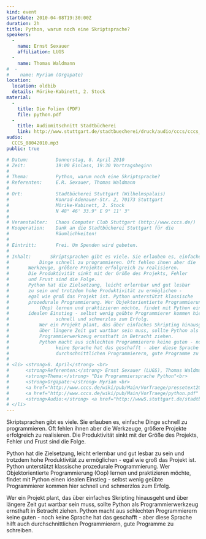 ```yaml
---
kind: event
startdate: 2010-04-08T19:30:00Z
duration: 2h
title: Python, warum noch eine Skriptsprache?
speakers:
  -
    name: Ernst Sexauer
    affiliation: LUGS
  -
    name: Thomas Waldmann
#  -
#    name: Myriam (Orgapate)
location:
  location: oldbib
  details: Mörike-Kabinett, 2. Stock
material:
  -
    title: Die Folien (PDF)
    file: python.pdf
  -
    title: Audiomitschnitt Stadtbücherei
    link: http://www.stuttgart.de/stadtbuecherei/druck/audio/cccs/cccs_audio.htm#16
audio:
  CCCS_08042010.mp3
public: true

# Datum:          Donnerstag, 8. April 2010
# Zeit:           19:00 Einlass, 19:30 Vortragsbeginn
#
# Thema:          Python, warum noch eine Skriptsprache?
# Referenten:     E.R. Sexauer, Thomas Waldmann
#
# Ort:            Stadtbücherei Stuttgart (Wilhelmspalais)
#                 Konrad-Adenauer-Str. 2, 70173 Stuttgart
#                 Mörike-Kabinett, 2. Stock
#                 N 48° 46' 33.9" E 9° 11' 3"
#
# Veranstalter:   Chaos Computer Club Stuttgart (http://www.cccs.de/)
# Kooperation:    Dank an die Stadtbücherei Stuttgart für die
#                 Räumlichkeiten!
#
# Eintritt:       Frei. Um Spenden wird gebeten.
#
# Inhalt:		Skriptsprachen gibt es viele. Sie erlauben es, einfache
# 	        Dinge schnell zu programmieren. Oft fehlen ihnen aber die
# 		Werkzeuge, größere Projekte erfolgreich zu realisieren.
# 		Die Produktivität sinkt mit der Größe des Projekts, Fehler
# 		und Frust sind die Folge.
# 		Python hat die Zielsetzung, leicht erlernbar und gut lesbar
# 		zu sein und trotzdem hohe Produktivität	zu ermöglichen -
# 		egal wie groß das Projekt ist. Python unterstützt klassische
# 		prozedurale Programmierung. Wer Objektorientierte Programmierung
# 	      	(Oop) lernen und praktizieren möchte, findet mit Python einen
# 		idealen Einstieg - selbst wenig geübte Programmierer kommen hier
#                 schnell und schmerzlos zum Erfolg.
# 	       	Wer ein Projekt plant, das über einfaches Skripting hinausgeht und
# 	       	über längere Zeit gut wartbar sein muss, sollte Python als
# 	        Programmierwerkzeug ernsthaft in Betracht ziehen.
# 	        Python macht aus schlechten Programmierern keine guten - noch
#                 keine Sprache hat das geschafft - aber diese Sprache hilft auch
#                 durchschnittlichen Programmierern, gute Programme zu schreiben.
#
# <li> <strong>8. April</strong> <br>
#      <strong>Referenten:</strong> Ernst Sexauer (LUGS), Thomas Waldmann <br>
#      <strong>Thema:</strong> "Die Programmiersprache Python"<br>
#      <strong>Orgapate:</strong> Myriam <br>
#      <a href="http://www.cccs.de/wiki/pub/Main/VorTraege/pressetext20100408.txt" target="_top">Pressetext 04/2010</a> <br>
#      <a href="http://www.cccs.de/wiki/pub/Main/VorTraege/python.pdf" target="_top">Präsentation 04/2010</a> <br>
#      <strong>Audio:</strong> <a href="http://www5.stuttgart.de/stadtbuecherei/druck/audio/cccs/cccs_audio.htm#16" target="_top">http://www5.stuttgart.de/stadtbuecherei/druck/audio/cccs/cccs_audio.htm#16</a>
# </li>
---
```

Skriptsprachen gibt es viele. Sie erlauben es, einfache
Dinge schnell zu programmieren. Oft fehlen ihnen aber die
Werkzeuge, größere Projekte erfolgreich zu realisieren.
Die Produktivität sinkt mit der Größe des Projekts, Fehler
und Frust sind die Folge.

Python hat die Zielsetzung, leicht erlernbar und gut lesbar
zu sein und trotzdem hohe Produktivität	zu ermöglichen -
egal wie groß das Projekt ist. Python unterstützt klassische
prozedurale Programmierung. Wer Objektorientierte Programmierung
(Oop) lernen und praktizieren möchte, findet mit Python einen
idealen Einstieg - selbst wenig geübte Programmierer kommen hier
schnell und schmerzlos zum Erfolg.

Wer ein Projekt plant, das über einfaches Skripting hinausgeht und
über längere Zeit gut wartbar sein muss, sollte Python als
Programmierwerkzeug ernsthaft in Betracht ziehen.
Python macht aus schlechten Programmierern keine guten - noch
keine Sprache hat das geschafft - aber diese Sprache hilft auch
durchschnittlichen Programmierern, gute Programme zu schreiben.
